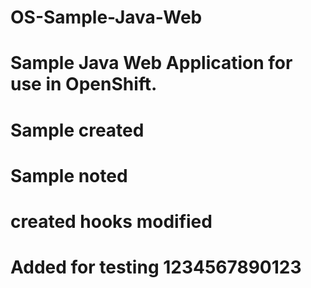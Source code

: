 # OS-Sample-Java-Web
# Sample Java Web Application for use in OpenShift.
# Sample created
# Sample noted
# created hooks modified
# Added for testing 1234567890123
